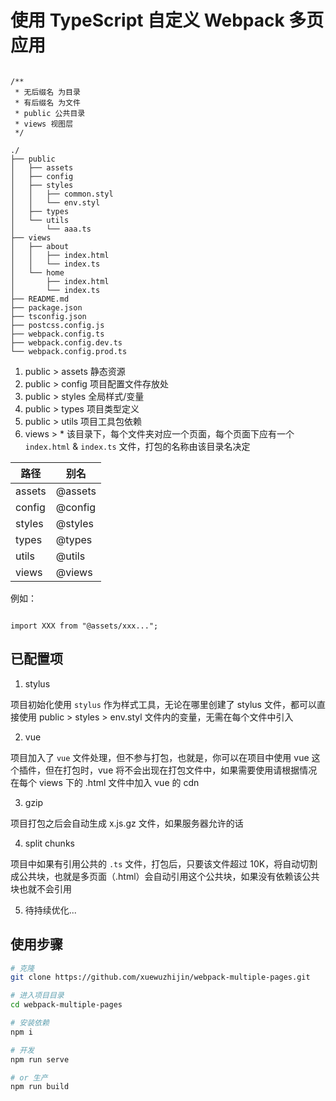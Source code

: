 # 使用 TypeScript 自定义 Webpack 多页应用

```Js

/**
 * 无后缀名 为目录
 * 有后缀名 为文件
 * public 公共目录
 * views 视图层
 */

./
├── public
│   ├── assets
│   ├── config
│   ├── styles
│   │   ├── common.styl
│   │   └── env.styl
│   ├── types
│   └── utils
│       └── aaa.ts
├── views
│   ├── about
│   │   ├── index.html
│   │   └── index.ts
│   └── home
│       ├── index.html
│       └── index.ts
├── README.md
├── package.json
├── tsconfig.json
├── postcss.config.js
├── webpack.config.ts
├── webpack.config.dev.ts
└── webpack.config.prod.ts

```

1. public > assets  静态资源
2. public > config  项目配置文件存放处
3. public > styles  全局样式/变量
4. public > types   项目类型定义
5. public > utils   项目工具包依赖
6. views  > *       该目录下，每个文件夹对应一个页面，每个页面下应有一个 `index.html` & `index.ts` 文件，打包的名称由该目录名决定

路径 | 别名
-|-
assets  |  @assets
config  |  @config
styles  |  @styles
types   |  @types
utils   |  @utils
views   |  @views

例如：

```Js

import XXX from "@assets/xxx...";

```

## 已配置项

1. stylus

项目初始化使用 `stylus` 作为样式工具，无论在哪里创建了 stylus 文件，都可以直接使用 public > styles > env.styl 文件内的变量，无需在每个文件中引入

2. vue

项目加入了 `vue` 文件处理，但不参与打包，也就是，你可以在项目中使用 vue 这个插件，但在打包时，vue 将不会出现在打包文件中，如果需要使用请根据情况在每个 views 下的 .html 文件中加入 vue 的 cdn

3. gzip

项目打包之后会自动生成 x.js.gz 文件，如果服务器允许的话

4. split chunks

项目中如果有引用公共的 `.ts` 文件，打包后，只要该文件超过 10K，将自动切割成公共块，也就是多页面（.html）会自动引用这个公共块，如果没有依赖该公共块也就不会引用

5. 待持续优化...

## 使用步骤

```Bash
# 克隆
git clone https://github.com/xuewuzhijin/webpack-multiple-pages.git

# 进入项目目录
cd webpack-multiple-pages

# 安装依赖
npm i

# 开发
npm run serve

# or 生产
npm run build
```

